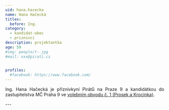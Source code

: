 ```yaml
---
uid: hana.hacecka
name: Hana Hačecká
titles:
  before: Ing.
category:
  - kandidat-obec
  - priznivci
description: projektantka
age: 59
#img: people/t-.jpg
#mail: xxx@pirati.cz

 
profiles:
  #facebook: https://www.facebook.com/
---
```

<p style='text-align: justify;'>
Ing. Hana Hačecká je příznivkyní Pirátů na Praze 9 a kandidátkou do zastupitelstva MČ Praha 9 ve <a href="/komunalni-volby-2018/prosek/" target="_self"><u>volebním obvodu č. 1 (Prosek a Krocínka)</u></a>.
</p>
---